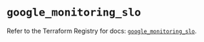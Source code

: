 # `google_monitoring_slo`

Refer to the Terraform Registry for docs: [`google_monitoring_slo`](https://registry.terraform.io/providers/hashicorp/google-beta/6.39.0/docs/resources/google_monitoring_slo).
